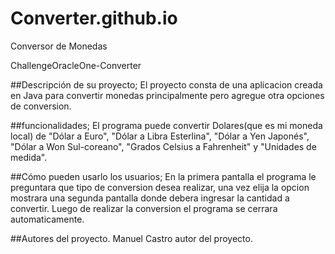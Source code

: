 # Converter.github.io
Conversor de Monedas

ChallengeOracleOne-Converter

##Descripción de su proyecto; El proyecto consta de una aplicacion creada en Java para convertir monedas principalmente pero agregue otra opciones de conversion.

##funcionalidades; El programa puede convertir Dolares(que es mi moneda local) de "Dólar a Euro", "Dólar a Libra Esterlina", "Dólar a Yen Japonés", "Dólar a Won Sul-coreano", "Grados Celsius a Fahrenheit" y "Unidades de medida".

##Cómo pueden usarlo los usuarios; En la primera pantalla el programa le preguntara que tipo de conversion desea realizar, una vez elija la opcion mostrara una segunda pantalla donde debera ingresar la cantidad a convertir. Luego de realizar la conversion el programa se cerrara automaticamente.

##Autores del proyecto. Manuel Castro autor del proyecto.
